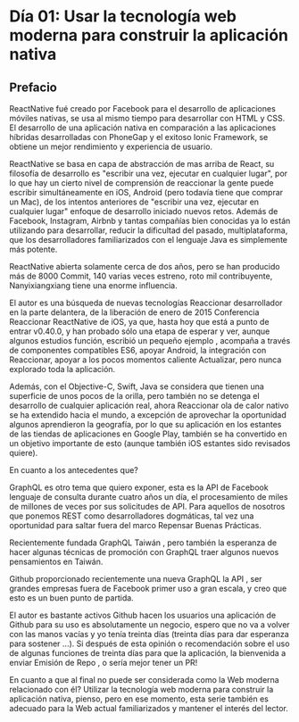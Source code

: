 Día 01: Usar la tecnología web moderna para construir la aplicación nativa
===

## Prefacio

ReactNative fué creado por Facebook para el desarrollo de aplicaciones móviles nativas,
se usa al mismo tiempo para desarrollar con HTML y CSS. El desarrollo de una aplicación nativa 
en comparación a las aplicaciones híbridas desarrolladas con PhoneGap y el exitoso Ionic Framework,
se obtiene un mejor rendimiento y experiencia de usuario.

ReactNative se basa en capa de abstracción de mas arriba de React, su filosofía de desarrollo 
es "escribir una vez, ejecutar en cualquier lugar", por lo que hay un cierto nivel de comprensión
de reaccionar la gente puede escribir simultáneamente en iOS, Android (pero todavía tiene que comprar un Mac),
de los intentos anteriores de "escribir una vez, ejecutar en cualquier lugar" enfoque de desarrollo 
iniciado nuevos retos. Además de Facebook, Instagram, Airbnb y tantas compañías bien conocidas ya lo
están utilizando para desarrollar, reducir la dificultad del pasado, multiplataforma, que los desarrolladores
familiarizados con el lenguaje Java es simplemente más potente.

ReactNative abierta solamente cerca de dos años, pero se han producido más de 8000 Commit, 140 varias veces
 estreno, roto mil contribuyente, Nanyixiangxiang tiene una enorme influencia.

El autor es una búsqueda de nuevas tecnologías Reaccionar desarrollador en la parte delantera, de la 
liberación de enero de 2015 Conferencia Reaccionar ReactNative de iOS, ya que, hasta hoy que está a punto
de entrar v0.40.0, y han probado sólo una etapa de esperar y ver, aunque algunos estudios función,
escribió un pequeño ejemplo , acompaña a través de componentes compatibles ES6, apoyar Android, la 
integración con Reaccionar, apoyar a los pocos momentos caliente Actualizar, pero nunca explorado toda la aplicación.

Además, con el Objective-C, Swift, Java se considera que tienen una superficie de unos pocos de la orilla,
pero también no se detenga el desarrollo de cualquier aplicación real, ahora Reaccionar ola de calor nativo
se ha extendido hacia el mundo, a excepción de aprovechar la oportunidad algunos aprendieron la geografía,
por lo que su aplicación en los estantes de las tiendas de aplicaciones en Google Play, también se ha
convertido en un objetivo importante de esto (aunque también iOS estantes sido revisados ​​quiere).

En cuanto a los antecedentes que?

GraphQL es otro tema que quiero exponer, esta es la API de Facebook lenguaje de consulta durante 
cuatro años un día, el procesamiento de miles de millones de veces por sus solicitudes de API. 
Para aquellos de nosotros que ponemos REST como desarrolladores dogmáticas, tal vez una oportunidad 
para saltar fuera del marco Repensar Buenas Prácticas.

Recientemente fundada GraphQL Taiwán , pero también la esperanza de hacer algunas técnicas de 
promoción con GraphQL traer algunos nuevos pensamientos en Taiwán.

Github proporcionado recientemente una nueva GraphQL la API , ser grandes empresas fuera de Facebook 
primer uso a gran escala, y creo que esto es un buen punto de partida.

El autor es bastante activos Github hacen los usuarios una aplicación de Github para su uso es 
absolutamente un negocio, espero que no va a volver con las manos vacías y yo tenía treinta días (treinta 
días para dar esperanza para sostener ...). Si después de esta opinión o recomendación sobre el uso de 
algunas funciones de treinta días para que la aplicación, la bienvenida a enviar Emisión de Repo , o 
sería mejor tener un PR!

En cuanto a que al final no puede ser considerada como la Web moderna relacionado con él? Utilizar la
tecnología web moderna para construir la aplicación nativa, pienso, pero en ese momento, esta serie 
también es adecuado para la Web actual familiarizados y mantener el interés del lector.